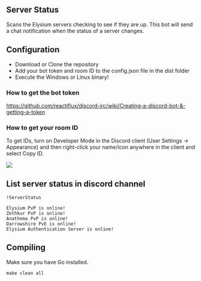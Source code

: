 ## Server Status

Scans the Elysium servers checking to see if they are up.
This bot will send a chat notification when the status of a server changes.

## Configuration

- Download or Clone the repository
- Add your bot token and room ID to the config.json file in the dist folder
- Execute the Windows or Linux binary!

### How to get the bot token
https://github.com/reactiflux/discord-irc/wiki/Creating-a-discord-bot-&-getting-a-token

### How to get your room ID

To get IDs, turn on Developer Mode in the Discord client (User Settings -> Appearance) and then right-click your name/icon anywhere in the client and select Copy ID.

<img src="https://camo.githubusercontent.com/9f759ec8b45a6e9dd2242bc64c82897c74f84a25/687474703a2f2f692e696d6775722e636f6d2f47684b70424d512e676966"/>

## List server status in discord channel

`!ServerStatus`

```
Elysium PvP is online!
Zethkur PvP is online!
Anathema PvP is online!
Darrowshire PvE is online!
Elysium Authentication Server is online!
```

## Compiling

Make sure you have Go installed.

`make clean all`
